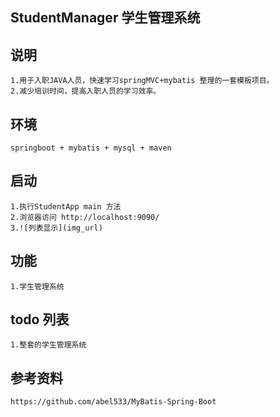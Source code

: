 ## StudentManager 学生管理系统

## 说明
	1.用于入职JAVA人员，快速学习springMVC+mybatis 整理的一套模板项目。
	2.减少培训时间，提高入职人员的学习效率。
	
## 环境
	springboot + mybatis + mysql + maven
	
## 启动
	1.执行StudentApp main 方法
	2.浏览器访问 http://localhost:9090/
	3.![列表显示](img_url)

## 功能
	1.学生管理系统
	
	
## todo 列表
	1.整套的学生管理系统
	
	
## 参考资料
	https://github.com/abel533/MyBatis-Spring-Boot